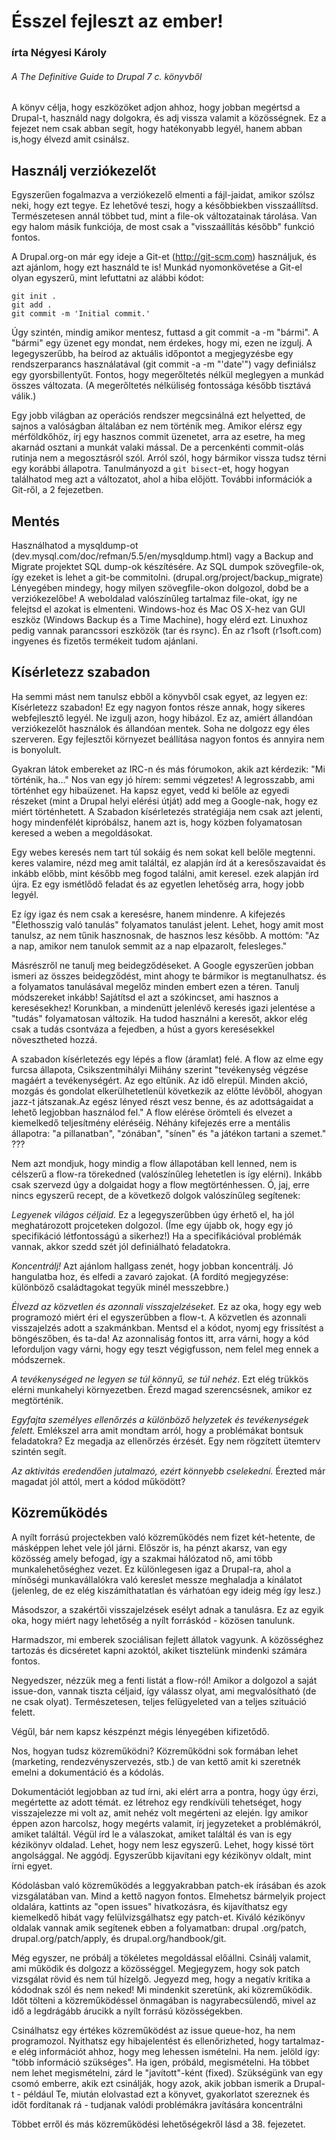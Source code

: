Ésszel fejleszt az ember!
=========================
### írta Négyesi Károly ###
###### A The Definitive Guide to Drupal 7 c. könyvből

A könyv célja, hogy eszközöket adjon ahhoz, hogy jobban megértsd a Drupal-t, használd nagy dolgokra, és adj vissza valamit a közösségnek. Ez a fejezet nem csak abban segít, hogy hatékonyabb legyél, hanem abban is,hogy élvezd amit csinálsz.

Használj verziókezelőt
--------------------
Egyszerűen fogalmazva a verziókezelő elmenti a fájl-jaidat, amikor szólsz neki, hogy ezt tegye. Ez lehetővé teszi, hogy a későbbiekben visszaállítsd. Természetesen annál többet tud, mint a file-ok változatainak tárolása. Van egy halom másik funkciója, de most csak a "visszaállítás később" funkció fontos.

A Drupal.org-on már egy ideje a Git-et (http://git-scm.com) használjuk, és azt ajánlom, hogy ezt használd te is! Munkád nyomonkövetése a Git-el olyan egyszerű, mint lefuttatni az alábbi kódot:

    git init .
    git add .
    git commit -m 'Initial commit.'
    
Úgy szintén, mindig amikor mentesz, futtasd a git commit -a -m "bármi". A "bármi" egy üzenet egy mondat, nem érdekes, hogy mi, ezen ne izgulj. A legegyszerűbb, ha beírod az aktuális időpontot a megjegyzésbe egy rendszerparancs használatával (git commit -a -m "'date'") vagy definiálsz egy  gyorsbillentyűt. Fontos, hogy megerőltetés nélkül meglegyen a munkád összes változata. (A megerőltetés nélküliség fontossága később tisztává válik.)

Egy jobb világban az operációs rendszer megcsinálná ezt helyetted, de sajnos a valóságban általában ez nem történik meg. Amikor elérsz egy mérföldkőhöz,
írj egy hasznos commit üzenetet, arra az esetre, ha meg akarnád osztani a munkát valaki mással. De a percenkénti
commit-olás rutinja nem a megosztásról szól. Arról szól, hogy bármikor vissza tudsz térni egy korábbi állapotra.
Tanulmányozd a `git bisect`-et, hogy hogyan találhatod meg azt a változatot, ahol a hiba előjött. További információk a Git-ről, a 2 fejezetben.

Mentés
------
Használhatod a mysqldump-ot (dev.mysql.com/doc/refman/5.5/en/mysqldump.html) vagy a Backup and Migrate projektet SQL
dump-ok készítésére. Az SQL dumpok szövegfile-ok, így ezeket is lehet a git-be commitolni.
(drupal.org/project/backup_migrate) Lényegében mindegy, hogy milyen szövegfile-okon dolgozol, dobd be a verziókezelőbe!
A weboldalad valószínűleg tartalmaz file-okat, így ne felejtsd el azokat is elmenteni. Windows-hoz és Mac OS X-hez van
 GUI eszköz (Windows Backup és a Time Machine), hogy elérd ezt. Linuxhoz pedig vannak parancssori eszközök (tar és
 rsync). Én az r1soft (r1soft.com) ingyenes és fizetős termékeit tudom ajánlani.

Kísérletezz szabadon
-----------------
Ha semmi mást nem tanulsz ebből a könyvből csak egyet, az legyen ez: Kísérletezz szabadon! Ez egy nagyon fontos része
 annak, hogy sikeres webfejlesztő legyél. Ne izgulj azon, hogy hibázol. Ez az,
 amiért állandóan verziókezelőt használok és állandóan mentek. Soha ne dolgozz egy éles szerveren. Egy fejlesztői
 környezet beállítása nagyon fontos és annyira nem is bonyolult.

Gyakran látok embereket az IRC-n és más fórumokon, akik azt kérdezik: "Mi történik,
ha..." Nos van egy jó hírem: semmi végzetes! A legrosszabb, ami történhet egy hibaüzenet. Ha kapsz egyet,
vedd ki belőle az egyedi részeket (mint a Drupal helyi elérési útját) add meg a Google-nak,
hogy ez miért történhetett. A Szabadon kísérletezés stratégiája nem csak azt jelenti, hogy mindenfélét kipróbálsz,
hanem azt is, hogy közben folyamatosan keresed a weben a megoldásokat.

Egy webes keresés nem tart túl sokáig és nem sokat kell belőle megtenni. keres valamire, nézd meg amit találtál,
ez alapján írd át a keresőszavaidat és inkább előbb, mint később meg fogod találni, amit keresel.
ezek alapján írd újra. Ez egy ismétlődő feladat és az egyetlen lehetőség arra, hogy jobb legyél.

Ez így igaz és nem csak a keresésre, hanem mindenre. A kifejezés "Élethosszig való tanulás" folyamatos tanulást
jelent. Lehet, hogy amit most tanulsz, az nem tűnik hasznosnak, de hasznos lesz később. A mottóm: "Az a nap,
amikor nem tanulok semmit az a nap elpazarolt, felesleges."

Másrészről ne tanulj meg beidegződéseket. A Google egyszerűen jobban ismeri az összes beidegződést,
mint ahogy te bármikor is megtanulhatsz. és a folyamatos tanulásával megelőz minden embert ezen a téren. Tanulj
módszereket inkább! Sajátítsd el azt a szókincset, ami hasznos a keresésekhez! Korunkban, a mindenütt jelenlévő keresés igazi jelentése a "tudás" folyamatosan változik.
Ha tudod használni a keresőt, akkor elég csak a tudás csontváza a fejedben, a húst a gyors keresésekkel növesztheted
hozzá.

A szabadon kísérletezés egy lépés a flow (áramlat) felé. A flow az elme egy furcsa állapota,
Csikszentmihályi Miihány szerint "tevékenység végzése magáért a tevékenységért. Az ego eltűnik. Az idő elrepül.
Minden akció, mozgás és gondolat elkerülhetetlenül következik az előtte lévőből, ahogyan jazz-t játszanak.Az egész
lényed részt vesz benne, és az adottságaidat a lehető legjobban használod fel." A flow elérése örömteli és elvezet a
kiemelkedő teljesítmény eléréséig. Néhány kifejezés erre a mentális állapotra: "a pillanatban", "zónában",
"sínen" és "a játékon tartani a szemet." ???

Nem azt mondjuk, hogy mindig a flow állapotában kell lenned, nem is célszerű a flow-ra törekedned (valószínűleg
lehetetlen is így elérni). Inkább csak szervezd úgy a dolgaidat hogy a flow megtörténhessen. Ó, jaj,
erre nincs egyszerű recept, de a következő dolgok valószínűleg segítenek:

*Legyenek világos céljaid.* Ez a legegyszerűbben úgy érhető el, ha jól meghatározott projceteken dolgozol. (Íme egy
újabb ok, hogy egy jó specifikáció létfontosságú a sikerhez!) Ha a specifikációval problémák vannak,
akkor szedd szét jól definiálható feladatokra.

*Koncentrálj!* Azt ajánlom hallgass zenét, hogy jobban koncentrálj. Jó hangulatba hoz,
és elfedi a zavaró zajokat.  (A fordító megjegyzése: különböző családtagokat tegyük minél messzebbre.)

*Élvezd az közvetlen és azonnali visszajelzéseket.* Ez az oka, hogy egy web programozó miért éri el egyszerűbben a
flow-t. A közvetlen és azonnali visszajelzés adott a szakmánkban. Mentsd el a kódot,
nyomj egy frissítést a böngészőben, és ta-da! Az azonnaliság fontos itt, arra várni,
hogy a kód leforduljon vagy várni, hogy egy teszt végigfusson, nem felel meg ennek a módszernek.

*A tevékenységed ne legyen se túl könnyű, se túl nehéz*. Ezt elég trükkös elérni munkahelyi környezetben. Érezd magad
 szerencsésnek, amikor ez megtörténik.

*Egyfajta személyes ellenőrzés a különböző helyzetek és tevékenységek felett.* Emlékszel arra amit mondtam arról,
hogy a problémákat bontsuk feladatokra? Ez megadja az ellenőrzés érzését. Egy nem rögzített ütemterv szintén segít.

*Az aktivitás eredendően jutalmazó, ezért könnyebb cselekedni.* Érezted már magadat jól attól, mert a kódod működött?

Közreműködés
----------
A nyílt forrású projectekben való közreműködés nem fizet két-hetente, de másképpen lehet vele jól járni. Először is,
ha pénzt akarsz, van egy közösség amely befogad, így a szakmai hálózatod nő, ami több munkalehetőséghez vezet. Ez
különlegesen igaz a Drupal-ra, ahol a mínőségi munkavállalókra való kereslet messze meghaladja a kínálatot (jelenleg,
de ez elég kiszámíthatatlan és várhatóan egy ideig még így lesz.)

Másodszor, a szakértői visszajelzések esélyt adnak a tanulásra. Ez az egyik oka, hogy miért nagy lehetőség a nyílt
forráskód - közösen tanulunk.

Harmadszor, mi emberek szociálisan fejlett állatok vagyunk. A közösséghez tartozás és dicséretet kapni azoktól,
akiket tisztelünk mindenki számára fontos.

Negyedszer, nézzük meg a fenti listát a flow-ról! Amikor a dolgozol a saját issue-don, vannak tiszta céljaid,
így válassz olyat, ami megvalósítható (de ne csak olyat). Természetesen, teljes  felügyeleted van a teljes szituáció
felett.

Végűl, bár nem kapsz készpénzt mégis lényegében kifizetődő.

Nos, hogyan tudsz közreműködni? Közreműködni sok formában lehet (marketing, rendezvényszervezés,
stb.) de van kettő amit ki szeretnék emelni a dokumentáció és a kódolás.

Dokumentációt legjobban az tud írni, aki elért arra a pontra, hogy úgy érzi, megértette az adott témát. ez létrehoz
egy rendkívüli tehetséget, hogy visszajelezze mi volt az, amit nehéz volt megérteni az elején. Így amikor éppen azon
harcolsz, hogy megérts valamit, írj jegyzeteket a problémákról, amiket találtál. Végül írd le a válaszokat,
amiket találtál és van is egy kézikönyv oldalad. Lehet, hogy nem lesz egyszerű. Lehet,
hogy kissé tört angolsággal. Ne aggódj. Egyszerűbb kijavítani egy kézikönyv oldalt, mint írni egyet.

Kódolásban való közreműködés a leggyakrabban patch-ek írásában és azok vizsgálatában van. Mind a kettő nagyon fontos.
 Elmehetsz bármelyik project oldalára, kattints az "open issues" hivatkozásra, és kijavíthatsz egy kiemelkedő hibát
 vagy felülvizsgálhatsz egy patch-et. Kiváló kézikönyv oldalak vannak amik segítenek ebben a folyamatban: drupal
 .org/patch, drupal.org/patch/apply, és drupal.org/handbook/git.

Még egyszer, ne próbálj a tökéletes megoldással előállni. Csinálj valamit, ami működik és dolgozz a közösséggel.
Megjegyzem, hogy sok patch vizsgálat rövid és nem túl hízelgő. Jegyezd meg, hogy a negatív kritika a kódodnak szól és
 nem neked! Mi mindenkit szeretünk, aki közreműködik. Időt tölteni a közreműködéssel önmagában is nagyrabecsülendő,
 mivel az idő a legdrágább árucikk a nyílt forrású közösségekben.

Csinálhatsz egy értékes közreműködést az issue queue-hoz, ha nem programozol. Nyithatsz egy hibajelentést és
ellenőrizheted, hogy tartalmaz-e elég információt ahhoz, hogy meg lehessen ismételni. Ha nem. jelöld így: "több
információ szükséges". Ha igen, próbáld, megismételni. Ha többet nem lehet megismételni,
zárd le "javított"-ként (fixed). Szükségünk van egy csomó emberre, akik ezt csinálják, hogy azok,
akik jobban ismerik a Drupal-t - például Te, miután elolvastad ezt a könyvet,
gyakorlatot szereznek és időt fordítanak rá - tudjanak valódi problémákra javítására koncentrálni

Többet erről és más közreműködési lehetőségekről lásd a 38. fejezetet.
